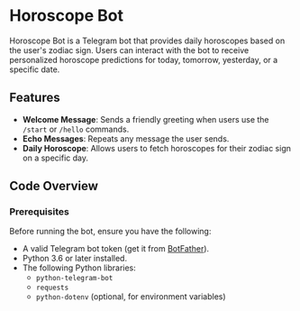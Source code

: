 # Horoscope Bot

Horoscope Bot is a Telegram bot that provides daily horoscopes based on the user's zodiac sign. Users can interact with the bot to receive personalized horoscope predictions for today, tomorrow, yesterday, or a specific date.

## Features
- **Welcome Message**: Sends a friendly greeting when users use the `/start` or `/hello` commands.
- **Echo Messages**: Repeats any message the user sends.
- **Daily Horoscope**: Allows users to fetch horoscopes for their zodiac sign on a specific day.

## Code Overview

### Prerequisites
Before running the bot, ensure you have the following:
- A valid Telegram bot token (get it from [BotFather](https://core.telegram.org/bots#botfather)).
- Python 3.6 or later installed.
- The following Python libraries:
  - `python-telegram-bot`
  - `requests`
  - `python-dotenv` (optional, for environment variables)

